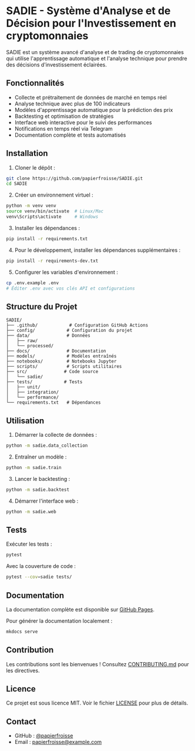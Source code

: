 # SADIE - Système d'Analyse et de Décision pour l'Investissement en cryptomonnaies

SADIE est un système avancé d'analyse et de trading de cryptomonnaies qui utilise l'apprentissage automatique et l'analyse technique pour prendre des décisions d'investissement éclairées.

## Fonctionnalités

- Collecte et prétraitement de données de marché en temps réel
- Analyse technique avec plus de 100 indicateurs
- Modèles d'apprentissage automatique pour la prédiction des prix
- Backtesting et optimisation de stratégies
- Interface web interactive pour le suivi des performances
- Notifications en temps réel via Telegram
- Documentation complète et tests automatisés

## Installation

1. Cloner le dépôt :
```bash
git clone https://github.com/papierfroisse/SADIE.git
cd SADIE
```

2. Créer un environnement virtuel :
```bash
python -m venv venv
source venv/bin/activate  # Linux/Mac
venv\Scripts\activate     # Windows
```

3. Installer les dépendances :
```bash
pip install -r requirements.txt
```

4. Pour le développement, installer les dépendances supplémentaires :
```bash
pip install -r requirements-dev.txt
```

5. Configurer les variables d'environnement :
```bash
cp .env.example .env
# Éditer .env avec vos clés API et configurations
```

## Structure du Projet

```
SADIE/
├── .github/            # Configuration GitHub Actions
├── config/            # Configuration du projet
├── data/              # Données
│   ├── raw/
│   └── processed/
├── docs/              # Documentation
├── models/            # Modèles entraînés
├── notebooks/         # Notebooks Jupyter
├── scripts/           # Scripts utilitaires
├── src/              # Code source
│   └── sadie/
├── tests/            # Tests
│   ├── unit/
│   ├── integration/
│   └── performance/
└── requirements.txt   # Dépendances
```

## Utilisation

1. Démarrer la collecte de données :
```bash
python -m sadie.data_collection
```

2. Entraîner un modèle :
```bash
python -m sadie.train
```

3. Lancer le backtesting :
```bash
python -m sadie.backtest
```

4. Démarrer l'interface web :
```bash
python -m sadie.web
```

## Tests

Exécuter les tests :
```bash
pytest
```

Avec la couverture de code :
```bash
pytest --cov=sadie tests/
```

## Documentation

La documentation complète est disponible sur [GitHub Pages](https://papierfroisse.github.io/SADIE/).

Pour générer la documentation localement :
```bash
mkdocs serve
```

## Contribution

Les contributions sont les bienvenues ! Consultez [CONTRIBUTING.md](CONTRIBUTING.md) pour les directives.

## Licence

Ce projet est sous licence MIT. Voir le fichier [LICENSE](LICENSE) pour plus de détails.

## Contact

- GitHub : [@papierfroisse](https://github.com/papierfroisse)
- Email : papierfroisse@example.com 